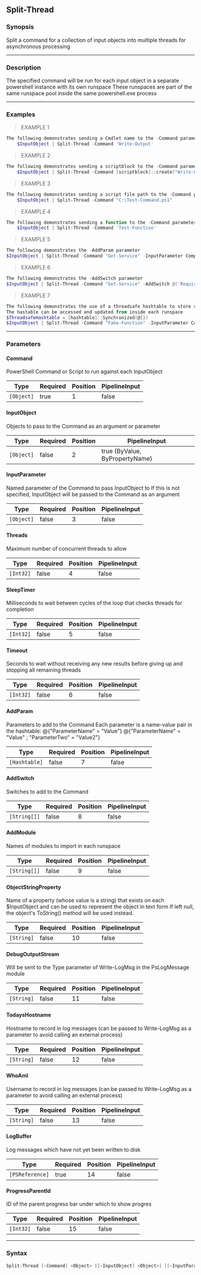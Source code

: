 Split-Thread
------------

### Synopsis
Split a command for a collection of input objects into multiple threads for asynchronous processing

---

### Description

The specified command will be run for each input object in a separate powershell instance with its own runspace
These runspaces are part of the same runspace pool inside the same powershell.exe process

---

### Examples
> EXAMPLE 1

```PowerShell
The following demonstrates sending a Cmdlet name to the -Command parameter
    $InputObject | Split-Thread -Command 'Write-Output'
```
> EXAMPLE 2

```PowerShell
The following demonstrates sending a scriptblock to the -Command parameter
    $InputObject | Split-Thread -Command [scriptblock]::create("Write-Output `$args[0]")
```
> EXAMPLE 3

```PowerShell
The following demonstrates sending a script file path to the -Command parameter
    $InputObject | Split-Thread -Command "C:\Test-Command.ps1"
```
> EXAMPLE 4

```PowerShell
The following demonstrates sending a function to the -Command parameter
    $InputObject | Split-Thread -Command 'Test-Function'
```
> EXAMPLE 5

```PowerShell
The following demonstrates the -AddParam parameter
$InputObject | Split-Thread -Command "Get-Service" -InputParameter ComputerName -AddParam @{"Name" = "BITS"}
```
> EXAMPLE 6

```PowerShell
The following demonstrates the -AddSwitch parameter
$InputObject | Split-Thread -Command "Get-Service" -AddSwitch @('RequiredServices','DependentServices')
```
> EXAMPLE 7

```PowerShell
The following demonstrates the use of a threadsafe hashtable to store results
The hastable can be accessed and updated from inside each runspace
$ThreadsafeHashtable = [hashtable]::Synchronized(@{})
$InputObject | Split-Thread -Command "Fake-Function" -InputParameter ComputerName -AddParam @{"ResultHashTableParameter" = $ThreadsafeHashtable}
```

---

### Parameters
#### **Command**
PowerShell Command or Script to run against each InputObject

|Type      |Required|Position|PipelineInput|
|----------|--------|--------|-------------|
|`[Object]`|true    |1       |false        |

#### **InputObject**
Objects to pass to the Command as an argument or parameter

|Type      |Required|Position|PipelineInput                 |
|----------|--------|--------|------------------------------|
|`[Object]`|false   |2       |true (ByValue, ByPropertyName)|

#### **InputParameter**
Named parameter of the Command to pass InputObject to
If this is not specified, InputObject will be passed to the Command as an argument

|Type      |Required|Position|PipelineInput|
|----------|--------|--------|-------------|
|`[Object]`|false   |3       |false        |

#### **Threads**
Maximum number of concurrent threads to allow

|Type     |Required|Position|PipelineInput|
|---------|--------|--------|-------------|
|`[Int32]`|false   |4       |false        |

#### **SleepTimer**
Milliseconds to wait between cycles of the loop that checks threads for completion

|Type     |Required|Position|PipelineInput|
|---------|--------|--------|-------------|
|`[Int32]`|false   |5       |false        |

#### **Timeout**
Seconds to wait without receiving any new results before giving up and stopping all remaining threads

|Type     |Required|Position|PipelineInput|
|---------|--------|--------|-------------|
|`[Int32]`|false   |6       |false        |

#### **AddParam**
Parameters to add to the Command
Each parameter is a name-value pair in the hashtable:
    @{"ParameterName" = "Value"}
    @{"ParameterName" = "Value" ; "ParameterTwo" = "Value2"}

|Type         |Required|Position|PipelineInput|
|-------------|--------|--------|-------------|
|`[Hashtable]`|false   |7       |false        |

#### **AddSwitch**
Switches to add to the Command

|Type        |Required|Position|PipelineInput|
|------------|--------|--------|-------------|
|`[String[]]`|false   |8       |false        |

#### **AddModule**
Names of modules to import in each runspace

|Type        |Required|Position|PipelineInput|
|------------|--------|--------|-------------|
|`[String[]]`|false   |9       |false        |

#### **ObjectStringProperty**
Name of a property (whose value is a string) that exists on each $InputObject and can be used to represent the object in text form
If left null, the object's ToString() method will be used instead.

|Type      |Required|Position|PipelineInput|
|----------|--------|--------|-------------|
|`[String]`|false   |10      |false        |

#### **DebugOutputStream**
Will be sent to the Type parameter of Write-LogMsg in the PsLogMessage module

|Type      |Required|Position|PipelineInput|
|----------|--------|--------|-------------|
|`[String]`|false   |11      |false        |

#### **TodaysHostname**
Hostname to record in log messages (can be passed to Write-LogMsg as a parameter to avoid calling an external process)

|Type      |Required|Position|PipelineInput|
|----------|--------|--------|-------------|
|`[String]`|false   |12      |false        |

#### **WhoAmI**
Username to record in log messages (can be passed to Write-LogMsg as a parameter to avoid calling an external process)

|Type      |Required|Position|PipelineInput|
|----------|--------|--------|-------------|
|`[String]`|false   |13      |false        |

#### **LogBuffer**
Log messages which have not yet been written to disk

|Type           |Required|Position|PipelineInput|
|---------------|--------|--------|-------------|
|`[PSReference]`|true    |14      |false        |

#### **ProgressParentId**
ID of the parent progress bar under which to show progres

|Type     |Required|Position|PipelineInput|
|---------|--------|--------|-------------|
|`[Int32]`|false   |15      |false        |

---

### Syntax
```PowerShell
Split-Thread [-Command] <Object> [[-InputObject] <Object>] [[-InputParameter] <Object>] [[-Threads] <Int32>] [[-SleepTimer] <Int32>] [[-Timeout] <Int32>] [[-AddParam] <Hashtable>] [[-AddSwitch] <String[]>] [[-AddModule] <String[]>] [[-ObjectStringProperty] <String>] [[-DebugOutputStream] <String>] [[-TodaysHostname] <String>] [[-WhoAmI] <String>] [-LogBuffer] <PSReference> [[-ProgressParentId] <Int32>] [<CommonParameters>]
```
